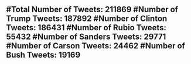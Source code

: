 #Total Number of Tweets: 211869 
#Number of Trump Tweets: 187892
#Number of Clinton Tweets: 186431
#Number of Rubio Tweets: 55432
#Number of Sanders Tweets: 29771
#Number of Carson Tweets: 24462
#Number of Bush Tweets: 19169
---

